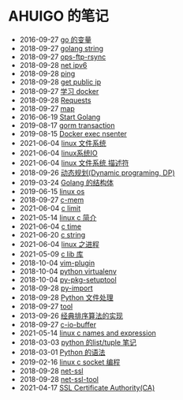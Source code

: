 # AHUIGO 的笔记
- 2016-09-27 [go 的变量](/b/go/go-var) 
- 2018-09-27 [golang string](/b/go/go-str) 
- 2018-09-27 [ops-ftp-rsync](/b/c/ops-ftp-rsync) 
- 2018-09-28 [net ipv6](/b/net/net-ipv6) 
- 2018-09-28 [ping](/b/net/net-ip-ping) 
- 2018-09-28 [get public ip](/b/net/net-ip-conf) 
- 2018-09-27 [学习 docker](/b/arch/docker-begin) 
- 2018-09-28 [Requests](/b/py/py-aiohttp) 
- 2018-09-27 [map](/b/go/go-var-map) 
- 2016-06-19 [Start Golang](/b/go/0.go-book) 
- 2019-08-17 [gorm transaction](/b/db/gorm-transaction) 
- 2019-08-15 [Docker exec nsenter](/b/arch/docker-exec) 
- 2021-06-04 [linux 文件系统](/b/c/c-fs) 
- 2021-06-04 [linux系统IO](/b/c/c-fs-file) 
- 2021-06-04 [linux 文件系统 描述符](/b/c/c-fs-fd) 
- 2018-09-26 [动态规划(Dynamic programing, DP)](/b/algorithm/algo-dp) 
- 2019-03-24 [Golang 的结构体](/b/go/go-struct) 
- 2019-06-15 [linux os](/b/c/linux-os) 
- 2018-09-27 [c-mem](/b/c/c-mem) 
- 2021-06-04 [c limit](/b/c/c-limit) 
- 2021-05-14 [linux c 简介](/b/c/c-var) 
- 2021-06-04 [c time](/b/c/c-time) 
- 2021-06-20 [c string](/b/c/c-str) 
- 2021-06-04 [linux 之进程](/b/c/c-process) 
- 2021-05-09 [c lib 库](/b/c/c-lib) 
- 2018-10-04 [vim-plugin](/b/vim/vim-plugin) 
- 2018-10-04 [python virtualenv](/b/py/py-test-virtualenv) 
- 2018-10-04 [py-pkg-setuptool](/b/py/py-pkg-setuptool) 
- 2018-09-28 [py-import](/b/py/py-import) 
- 2018-09-28 [Python 文件处理](/b/py/py-file) 
- 2018-09-27 [tool](/b/c/ops-user) 
- 2013-09-26 [经典排序算法的实现](/b/algorithm/sort) 
- 2018-09-27 [c-io-buffer](/b/c/c-io-buffer) 
- 2021-05-14 [linux c names and expression](/b/c/c-expr) 
- 2018-03-03 [python 的list/tuple 笔记](/b/py/py-var-list) 
- 2018-03-01 [Python 的语法](/b/py/py-expr) 
- 2019-02-16 [linux c socket 编程](/b/c/c-socket) 
- 2018-09-28 [net-ssl](/b/net/ssl-proto) 
- 2018-09-28 [net-ssl-tool](/b/net/ssl-openssl) 
- 2021-04-17 [SSL Certificate Authority(CA)](/b/net/ssl-ca) 
